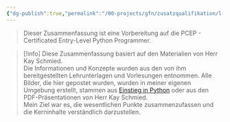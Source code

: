 ```yaml
---
{"dg-publish":true,"permalink":"/00-projects/gfn/zusatzqualifikation/l-fzq15a-python-entry-level-zertifizierung/","tags":["informatik/code/python"],"noteIcon":"","updated":"2025-09-10T16:32:54.000+02:00"}
---
```


>Dieser Zusammenfassung ist eine Vorbereitung auf die PCEP - Certificated Entry-Level Python Programmer.



>[!info] 
>Diese Zusammenfassung basiert auf den Materialien von Herr Kay Schmied.  
>Die Informationen und Konzepte wurden aus den von ihm bereitgestellten Lehrunterlagen und Vorlesungen entnommen. 
>Alle Bilder, die hier gepostet wurden, wurden in meiner eigenen Umgebung erstellt, stammen aus [Einstieg in Python](https://www.rheinwerk-verlag.de/einstieg-in-python-ideal-fuer-programmiereinsteiger/) oder aus den PDF-Präsentationen von Herr Kay Schmied.  
>Mein Ziel war es, die wesentlichen Punkte zusammenzufassen und die Kerninhalte verständlich darzustellen.